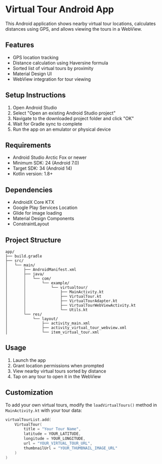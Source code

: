 # Virtual Tour Android App

This Android application shows nearby virtual tour locations, calculates distances using GPS, and allows viewing the tours in a WebView.

## Features
- GPS location tracking
- Distance calculation using Haversine formula
- Sorted list of virtual tours by proximity
- Material Design UI
- WebView integration for tour viewing

## Setup Instructions
1. Open Android Studio
2. Select "Open an existing Android Studio project"
3. Navigate to the downloaded project folder and click "OK"
4. Wait for Gradle sync to complete
5. Run the app on an emulator or physical device

## Requirements
- Android Studio Arctic Fox or newer
- Minimum SDK: 24 (Android 7.0)
- Target SDK: 34 (Android 14)
- Kotlin version: 1.8+

## Dependencies
- AndroidX Core KTX
- Google Play Services Location
- Glide for image loading
- Material Design Components
- ConstraintLayout

## Project Structure
```
app/
├── build.gradle
├── src/
│   └── main/
│       ├── AndroidManifest.xml
│       ├── java/
│       │   └── com/
│       │       └── example/
│       │           └── virtualtour/
│       │               ├── MainActivity.kt
│       │               ├── VirtualTour.kt
│       │               ├── VirtualTourAdapter.kt
│       │               ├── VirtualTourWebViewActivity.kt
│       │               └── Utils.kt
│       └── res/
│           └── layout/
│               ├── activity_main.xml
│               ├── activity_virtual_tour_webview.xml
│               └── item_virtual_tour.xml
```

## Usage
1. Launch the app
2. Grant location permissions when prompted
3. View nearby virtual tours sorted by distance
4. Tap on any tour to open it in the WebView

## Customization
To add your own virtual tours, modify the `loadVirtualTours()` method in `MainActivity.kt` with your tour data:

```kotlin
virtualTourList.add(
    VirtualTour(
        title = "Your Tour Name",
        latitude = YOUR_LATITUDE,
        longitude = YOUR_LONGITUDE,
        url = "YOUR_VIRTUAL_TOUR_URL",
        thumbnailUrl = "YOUR_THUMBNAIL_IMAGE_URL"
    )
)
